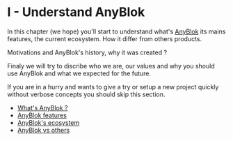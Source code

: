 # I - Understand AnyBlok

In this chapter (we hope) you'll start to understand what's [AnyBlok][AnyBlok]
its mains features, the current ecosystem. How it differ from others products.

Motivations and AnyBlok's history, why it was created ?

Finaly we will try to discribe who we are, our values and why you
should use AnyBlok and what we expected for the future.

If you are in a hurry and wants to give a try or setup a new project
quickly without verbose concepts you should skip this section.

* [What's AnyBlok ?](./01_what_is_it.md)
* [AnyBlok features](./02_main_features.md)
* [AnyBlok's ecosystem](./03_ecosystem.md)
* [AnyBlok vs others](./04_versus_others.md)

[comment]: <> (TODO: Add historic and why anyblok)

[AnyBlok]: https://github.com/AnyBlok/AnyBlok
[sqlalchemy]: http://www.sqlalchemy.org/
